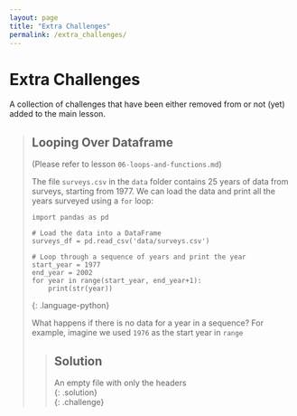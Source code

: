 ```yaml
---   
layout: page                                                                                            
title: "Extra Challenges"                                                                           
permalink: /extra_challenges/                                                                            
---                                                                                                     
```


# Extra Challenges

A collection of challenges that have been either removed from or not (yet) added to the main lesson. 

> ## Looping Over Dataframe
>
> (Please refer to lesson `06-loops-and-functions.md`)
>
> The file `surveys.csv` in the `data` folder contains 25 years of data from surveys,
> starting from 1977. We can load the data and print all the years surveyed using a `for` loop:
> 
> ~~~
> import pandas as pd
> 
> # Load the data into a DataFrame
> surveys_df = pd.read_csv('data/surveys.csv')
> 
> # Loop through a sequence of years and print the year
> start_year = 1977
> end_year = 2002
> for year in range(start_year, end_year+1):
>     print(str(year))
> ~~~
> {: .language-python}
>
> What happens if there is no data for a year in a sequence? For example,
> imagine we used `1976` as the start year in `range`
>
> > ## Solution
> > An empty file with only the headers  
> {: .solution}  
{: .challenge}
